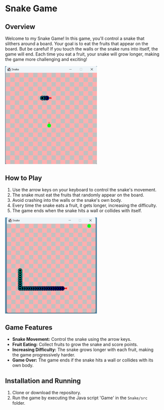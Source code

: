 # Snake Game

## Overview

Welcome to my Snake Game! In this game, you'll control a snake that slithers around a board. Your goal is to eat the fruits that appear on the board. But be careful! If you touch the walls or the snake runs into itself, the game will end. Each time you eat a fruit, your snake will grow longer, making the game more challenging and exciting!


<img src="pic/Snake_1.png" alt="Title Screen" width="300"/>

## How to Play

1. Use the arrow keys on your keyboard to control the snake's movement.
2. The snake must eat the fruits that randomly appear on the board.
3. Avoid crashing into the walls or the snake's own body.
4. Every time the snake eats a fruit, it gets longer, increasing the difficulty.
5. The game ends when the snake hits a wall or collides with itself.


<img src="pic/Snake_2.png" alt="Gameplay Example" width="300"/>

## Game Features

- **Snake Movement:** Control the snake using the arrow keys.
- **Fruit Eating:** Collect fruits to grow the snake and score points.
- **Increasing Difficulty:** The snake grows longer with each fruit, making the game progressively harder.
- **Game Over:** The game ends if the snake hits a wall or collides with its own body.



## Installation and Running

1. Clone or download the repository.
2. Run the game by executing the Java script 'Game'  in the `Snake/src` folder.

